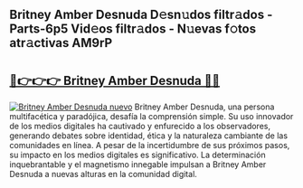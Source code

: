 ## Britney Amber Desnuda D𝚎sn𝚞dos filtr𝚊dos - Parts-6p5 Vid𝚎os filtr𝚊dos - N𝚞evas f𝚘tos atr𝚊ctivas AM9rP

# <h2><a href="http://mbcxae.tromn.icu/?c=Britney+Amber+Desnuda">🔗👉👉👉 Britney Amber Desnuda 🔗🔗</a></h2>

[![Britney Amber Desnuda nuevo](https://i.imgur.com/pEAQMta.gif)](http://mbcxae.tromn.icu/?c=Britney+Amber+Desnuda)
Britney Amber Desnuda, una persona multifacética y paradójica, desafía la comprensión simple. Su uso innovador de los medios digitales ha cautivado y enfurecido a los observadores, generando debates sobre identidad, ética y la naturaleza cambiante de las comunidades en línea. A pesar de la incertidumbre de sus próximos pasos, su impacto en los medios digitales es significativo. La determinación inquebrantable y el magnetismo innegable impulsan a Britney Amber Desnuda a nuevas alturas en la comunidad digital.
